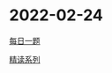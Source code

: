 # 2022-02-24

[每日一题](https://github.com/shfshanyue/Daily-Question/issues)

[精读系列](https://github.com/ascoders/weekly)

